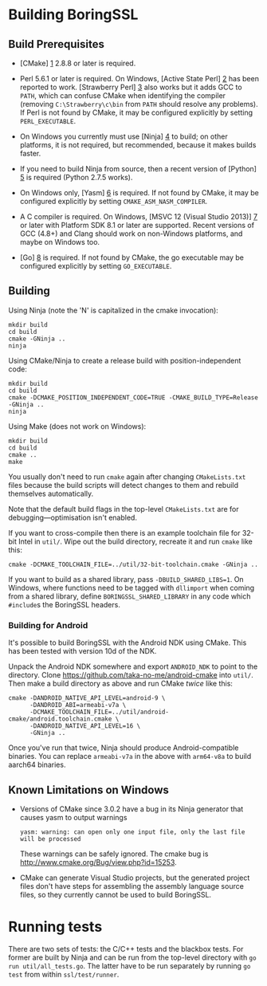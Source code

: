 # Building BoringSSL

## Build Prerequisites

  * [CMake] [1] 2.8.8 or later is required.

  * Perl 5.6.1 or later is required. On Windows, [Active State Perl] [2] has
    been reported to work. [Strawberry Perl] [3] also works but it adds GCC
    to `PATH`, which can confuse CMake when identifying the compiler (removing
    `C:\Strawberry\c\bin` from `PATH` should resolve any problems). If Perl is
    not found by CMake, it may be configured explicitly by setting
    `PERL_EXECUTABLE`.

  * On Windows you currently must use [Ninja] [4] to build; on other platforms,
    it is not required, but recommended, because it makes builds faster.

  * If you need to build Ninja from source, then a recent version of
    [Python] [5] is required (Python 2.7.5 works).

  * On Windows only, [Yasm] [6] is required. If not found by CMake, it may be
    configured explicitly by setting `CMAKE_ASM_NASM_COMPILER`.

  * A C compiler is required. On Windows, [MSVC 12 (Visual Studio 2013)] [7]
    or later with Platform SDK 8.1 or later are supported. Recent versions of
    GCC (4.8+) and Clang should work on non-Windows platforms, and maybe on
    Windows too.

  * [Go] [8] is required. If not found by CMake, the go executable may be
    configured explicitly by setting `GO_EXECUTABLE`.

## Building

Using Ninja (note the 'N' is capitalized in the cmake invocation):

    mkdir build
    cd build
    cmake -GNinja ..
    ninja

Using CMake/Ninja to create a release build with position-independent code:

    mkdir build
    cd build
    cmake -DCMAKE_POSITION_INDEPENDENT_CODE=TRUE -CMAKE_BUILD_TYPE=Release -GNinja ..
    ninja

Using Make (does not work on Windows):

    mkdir build
    cd build
    cmake ..
    make

You usually don't need to run `cmake` again after changing `CMakeLists.txt`
files because the build scripts will detect changes to them and rebuild
themselves automatically.

Note that the default build flags in the top-level `CMakeLists.txt` are for
debugging—optimisation isn't enabled.

If you want to cross-compile then there is an example toolchain file for 32-bit
Intel in `util/`. Wipe out the build directory, recreate it and run `cmake` like
this:

    cmake -DCMAKE_TOOLCHAIN_FILE=../util/32-bit-toolchain.cmake -GNinja ..

If you want to build as a shared library, pass `-DBUILD_SHARED_LIBS=1`. On
Windows, where functions need to be tagged with `dllimport` when coming from a
shared library, define `BORINGSSL_SHARED_LIBRARY` in any code which `#include`s
the BoringSSL headers.

### Building for Android

It's possible to build BoringSSL with the Android NDK using CMake. This has
been tested with version 10d of the NDK.

Unpack the Android NDK somewhere and export `ANDROID_NDK` to point to the
directory. Clone https://github.com/taka-no-me/android-cmake into `util/`.  Then
make a build directory as above and run CMake *twice* like this:

    cmake -DANDROID_NATIVE_API_LEVEL=android-9 \
          -DANDROID_ABI=armeabi-v7a \
          -DCMAKE_TOOLCHAIN_FILE=../util/android-cmake/android.toolchain.cmake \
          -DANDROID_NATIVE_API_LEVEL=16 \
          -GNinja ..

Once you've run that twice, Ninja should produce Android-compatible binaries.
You can replace `armeabi-v7a` in the above with `arm64-v8a` to build aarch64
binaries.

## Known Limitations on Windows

  * Versions of CMake since 3.0.2 have a bug in its Ninja generator that causes
    yasm to output warnings

        yasm: warning: can open only one input file, only the last file will be processed

    These warnings can be safely ignored. The cmake bug is
    http://www.cmake.org/Bug/view.php?id=15253.

  * CMake can generate Visual Studio projects, but the generated project files
    don't have steps for assembling the assembly language source files, so they
    currently cannot be used to build BoringSSL.

# Running tests

There are two sets of tests: the C/C++ tests and the blackbox tests. For former
are built by Ninja and can be run from the top-level directory with `go run
util/all_tests.go`. The latter have to be run separately by running `go test`
from within `ssl/test/runner`.


 [1]: http://www.cmake.org/download/
 [2]: http://www.activestate.com/activeperl/
 [3]: http://strawberryperl.com/
 [4]: https://martine.github.io/ninja/
 [5]: https://www.python.org/downloads/
 [6]: http://yasm.tortall.net/
 [7]: https://www.visualstudio.com/en-us/news/vs2013-community-vs.aspx
 [8]: https://golang.org/dl/
